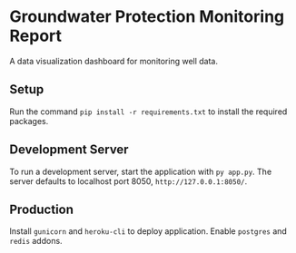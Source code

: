 # Groundwater Protection Monitoring Report

A data visualization dashboard for monitoring well data.

## Setup

Run the command `pip install -r requirements.txt` to install the required packages.

## Development Server

To run a development server, start the application with `py app.py`. The server defaults to localhost port 8050, `http://127.0.0.1:8050/`.

## Production

Install `gunicorn` and `heroku-cli` to deploy application.
Enable `postgres` and `redis` addons.
